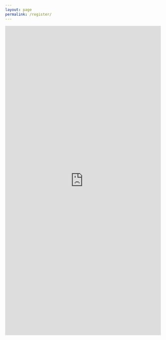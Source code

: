 ```yaml
---
layout: page
permalink: /register/
---
```


<iframe src="https://docs.google.com/forms/d/1Wp6iQbueaVECoY9ggZcOTkizSBaIWmcuXzZHdZUj2zg/viewform?embedded=true" width="100%" height="1000" frameborder="0" marginheight="0" marginwidth="0">Loading...</iframe>